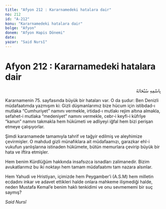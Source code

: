 ```yaml
---
title: "Afyon 212 : Kararnamedeki hatalara dair"
no: 212
id: "A-212"
konu: "Kararnamedeki hatalara dair"
bolge: "Afyon"
donem: "Afyon Hapis Dönemi"
date: 
yazar: "Said Nursî"
---
```


# Afyon 212 : Kararnamedeki hatalara dair

<p class="arabic" dir="rtl" title="Meal: “Her türlü noksan sıfatlardan yüce olan Allah’ın adıyla.”">بِاسْمِهِ سُبْحَانَهُ</p>

Kararnamenin 75. sayfasında büyük bir hataları var. O da şudur: Ben Denizli müdafaatımda yazmışım ki: Gizli düşmanlarımız bize hücum için istibdad-ı mutlaka “Cumhuriyet” namını vermekle, irtidad-ı mutlakı rejim altına almakla, sefahet-i mutlaka “medeniyet” namını vermekle, cebr-i keyfi-i küfrîye “kanun” namını takmakla hem hükümeti ve adliyeyi iğfal hem bizi perişan etmeye çalışıyorlar.

Şimdi kararnamede tamamıyla tahrif ve tağyir edilmiş ve aleyhimize çevirmişler. O mahdud gizli münafıklara ait müdafaamızı, garazkar ehl-i vukufun yanlışlarına istinaden hükümete, bütün memurlara çevirip büyük bir hata ve iftira etmişler.

Hem benim Kürdlüğüm hakkında insafsızca isnadları zalimanedir. Bizim avukatlarımız bu iki noktayı hem tamam müdafaatımı tam nazara alsınlar.

Hem Yahudi ve Hristiyan, içimizde hem Peygamber’i (A.S.M) hem milletin ecdadını inkar ve adavet ettikleri halde onlara mahkeme ilişmediği halde, neden Mustafa Kemal’e benim haklı tenkidimi ve onu sevmememi bir suç saymış?

*Said Nursî*
